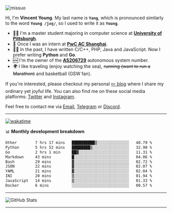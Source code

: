 <p align="left"> <img src="https://komarev.com/ghpvc/?username=missuo&label=Profile%20views&color=0e75b6&style=flat" alt="missuo" /> </p>


Hi, I'm **Vincent Young**. My last name is **`Yang`**, which is pronounced similarly to the word **`Young /jʌŋ/`**, so I used to write it as **`Young`**. 

-  👨‍🎓 I'm a master student majoring in computer science at [**University of Pittsburgh**](https://www.pitt.edu).
-  💼 Once I was an intern at **[PwC AC Shanghai](https://www.linkedin.com/company/pwc-ac-shanghai/)**.
-  👨‍💻 In the past, I have written C/C++, PHP, Java and JavaScript. Now I prefer writing **Python** and **Go**.
-  🆕 I'm the owner of the **[AS206729](https://bgp.tools/AS206729)** autonomous system number.
-  🌍 I like traveling (enjoy watching the sea), ~~running (want to run a Marathon)~~ and basketball (GSW fan).

If you're interested, please checkout my personal [✏️ blog](https://missuo.me/) where I share my ordinary yet joyful life. You can also find me on these social media platforms: [Twitter](https://twitter.com/m1ssuo) and [Instagram](https://www.instagram.com/m1ssuo).

Feel free to contact me via <a href="mailto:i@yyt.moe">Email</a>, [Telegram](https://t.me/missuo) or [Discord](https://discordapp.com/users/missuo#7448).

-------

[![wakatime](https://wakatime.com/badge/user/c13cd961-40ca-417a-afb6-1f9ea8ac295c.svg)](https://wakatime.com/@missuo)

📊 **Monthly development breakdown**
<!--START_SECTION:waka-->

```txt
Other        7 hrs 17 mins   ██████████▒░░░░░░░░░░░░░░   40.79 %
Python       5 hrs 52 mins   ████████▒░░░░░░░░░░░░░░░░   32.90 %
Go           2 hrs 1 min     ██▓░░░░░░░░░░░░░░░░░░░░░░   11.31 %
Markdown     43 mins         █░░░░░░░░░░░░░░░░░░░░░░░░   04.06 %
Bash         29 mins         ▓░░░░░░░░░░░░░░░░░░░░░░░░   02.72 %
JSON         22 mins         ▓░░░░░░░░░░░░░░░░░░░░░░░░   02.07 %
YAML         21 mins         ▓░░░░░░░░░░░░░░░░░░░░░░░░   02.04 %
INI          20 mins         ▒░░░░░░░░░░░░░░░░░░░░░░░░   01.94 %
JavaScript   14 mins         ▒░░░░░░░░░░░░░░░░░░░░░░░░   01.33 %
Docker       6 mins          ░░░░░░░░░░░░░░░░░░░░░░░░░   00.57 %
```

<!--END_SECTION:waka-->

-------

![GitHub Stats](https://github-readme-stats-opal-alpha-76.vercel.app/api?username=missuo&show_icons=true&theme=transparent)

-------

